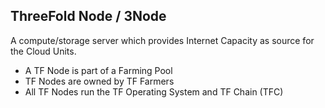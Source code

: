 ## ThreeFold Node / 3Node

A compute/storage server which provides Internet Capacity as source for the Cloud Units.

 - A TF Node is part of a Farming Pool
 - TF Nodes are owned by TF Farmers
 - All TF Nodes run the TF Operating System and TF Chain (TFC)